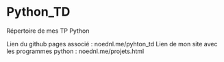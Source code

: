 # Python_TD
Répertoire de mes TP Python

Lien du github pages associé : noednl.me/pyhton_td
Lien de mon site avec les programmes python : noednl.me/projets.html
